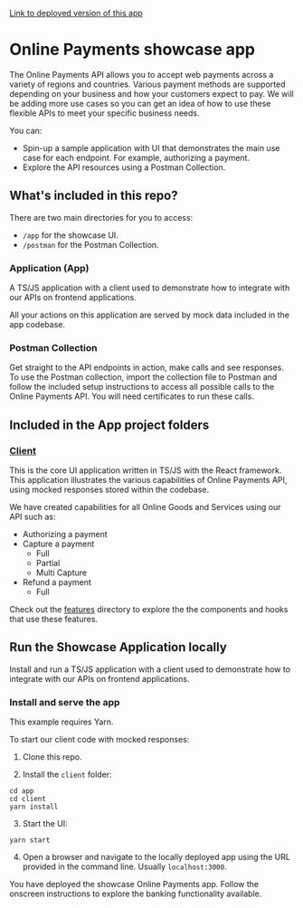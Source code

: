 [Link to deployed version of this app](https://www.online-payments-dev.com)

# Online Payments showcase app

The Online Payments API allows you to accept web payments across a variety of regions and countries. Various payment methods are supported depending on your business and how your customers expect to pay. We will be adding more use cases so you can get an idea of how to use these flexible APIs to meet your specific business needs.

You can:

- Spin-up a sample application with UI that demonstrates the main use case for each endpoint. For example, authorizing a payment.
- Explore the API resources using a Postman Collection.

## What's included in this repo?

There are two main directories for you to access:

- `/app` for the showcase UI.
- `/postman` for the Postman Collection.

### Application (App)

A TS/JS application with a client used to demonstrate how to integrate with our APIs on frontend applications.

All your actions on this application are served by mock data included in the app codebase.

### Postman Collection

Get straight to the API endpoints in action, make calls and see responses.
To use the Postman collection, import the collection file to Postman and follow the included setup instructions to access all possible calls to the Online Payments API. You will need certificates to run these calls.

## Included in the App project folders

### [Client](./app/client/)

This is the core UI application written in TS/JS with the React framework. This application illustrates the various capabilities of Online Payments API, using mocked responses stored within the codebase.

We have created capabilities for all Online Goods and Services using our API such as:

- Authorizing a payment
- Capture a payment
  - Full
  - Partial
  - Multi Capture
- Refund a payment
  - Full

Check out the [features](./app/client/src/features/) directory to explore the the components and hooks that use these features.

## Run the Showcase Application locally

Install and run a TS/JS application with a client used to demonstrate how to integrate with our APIs on frontend applications.

### Install and serve the app

This example requires Yarn.

To start our client code with mocked responses:

1. Clone this repo.

2. Install the `client` folder:

```
cd app
cd client
yarn install
```

3. Start the UI:

```
yarn start
```

4. Open a browser and navigate to the locally deployed app using the URL provided in the command line. Usually `localhost:3000`.

You have deployed the showcase Online Payments app. Follow the onscreen instructions to explore the banking functionality available.
